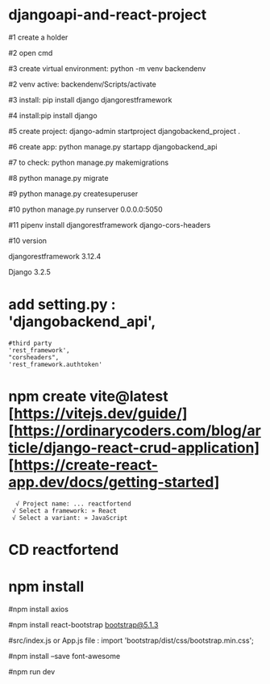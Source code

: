 # djangoapi-and-react-project

#1 create a holder

#2 open cmd

#3 create virtual environment: python -m venv backendenv

#2 venv active: backendenv/Scripts/activate

#3 install: pip install django djangorestframework

#4 install:pip install django

#5 create project: django-admin startproject djangobackend_project .

#6 create app: python manage.py startapp djangobackend_api

#7 to check: python manage.py makemigrations

 #8 python manage.py migrate
 
#9 python manage.py createsuperuser

#10 python manage.py runserver 0.0.0.0:5050

 #11  pipenv install djangorestframework django-cors-headers

#10 version

djangorestframework 3.12.4

Django 3.2.5

# add  setting.py : 'djangobackend_api',
    #third party
    'rest_framework',
    "corsheaders",
    'rest_framework.authtoken'
    
#   npm create vite@latest  [https://vitejs.dev/guide/][https://ordinarycoders.com/blog/article/django-react-crud-application] [https://create-react-app.dev/docs/getting-started]
      √ Project name: ... reactfortend
     √ Select a framework: » React
     √ Select a variant: » JavaScript

# CD reactfortend  

# npm install

#npm install axios

#npm install react-bootstrap bootstrap@5.1.3

#src/index.js or App.js file : import 'bootstrap/dist/css/bootstrap.min.css';

#npm install –save font-awesome


#npm run dev



